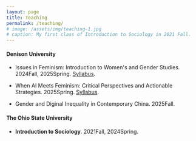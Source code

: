 ```yaml
---
layout: page
title: Teaching
permalink: /teaching/
# image: /assets/img/teaching-1.jpg
# caption: My first class of Introduction to Sociology in 2021 Fall. 
---
```


#### Denison University

* Issues in Feminism: Introduction to Women's and Gender Studies. 2024Fall, 2025Spring. [Syllabus](https://yaoman1324.github.io/assets/files/[public]WGST101_QS290-7_SP_2025_Syllabus.pdf).

* When AI Meets Feminism: Critical Perspectives and Actionable Strategies. 2025Spring. [Syllabus](https://yaoman1324.github.io/assets/files/[public]WGST286_DA286-01_SP_2025_Syllabus.pdf).

* Gender and Diginal Inequality in Contemporary China. 2025Fall.


#### The Ohio State University

* **Introduction to Sociology**. 2021Fall, 2024Spring.
